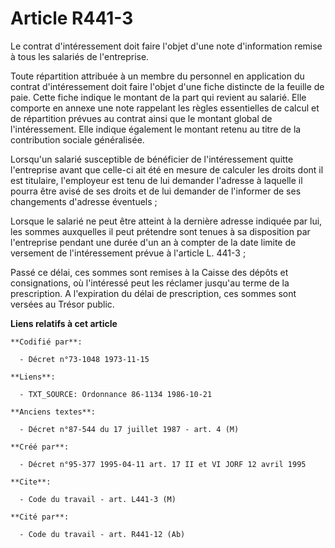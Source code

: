 # Article R441-3

Le contrat d'intéressement doit faire l'objet d'une note d'information remise à tous les salariés de l'entreprise.

Toute répartition attribuée à un membre du personnel en application du contrat d'intéressement doit faire l'objet d'une fiche
distincte de la feuille de paie. Cette fiche indique le montant de la part qui revient au salarié. Elle comporte en annexe
une note rappelant les règles essentielles de calcul et de répartition prévues au contrat ainsi que le montant global de
l'intéressement. Elle indique également le montant retenu au titre de la contribution sociale généralisée.

Lorsqu'un salarié susceptible de bénéficier de l'intéressement quitte l'entreprise avant que celle-ci ait été en mesure de
calculer les droits dont il est titulaire, l'employeur est tenu de lui demander l'adresse à laquelle il pourra être avisé de
ses droits et de lui demander de l'informer de ses changements d'adresse éventuels ;

Lorsque le salarié ne peut être atteint à la dernière adresse indiquée par lui, les sommes auxquelles il peut prétendre sont
tenues à sa disposition par l'entreprise pendant une durée d'un an à compter de la date limite de versement de
l'intéressement prévue à l'article L. 441-3 ;

Passé ce délai, ces sommes sont remises à la Caisse des dépôts et consignations, où l'intéressé peut les réclamer jusqu'au
terme de la prescription. A l'expiration du délai de prescription, ces sommes sont versées au Trésor public.

**Liens relatifs à cet article**

	**Codifié par**:

	  - Décret n°73-1048 1973-11-15

	**Liens**:

	  - TXT_SOURCE: Ordonnance 86-1134 1986-10-21

	**Anciens textes**:

	  - Décret n°87-544 du 17 juillet 1987 - art. 4 (M)

	**Créé par**:

	  - Décret n°95-377 1995-04-11 art. 17 II et VI JORF 12 avril 1995

	**Cite**:

	  - Code du travail - art. L441-3 (M)

	**Cité par**:

	  - Code du travail - art. R441-12 (Ab)
